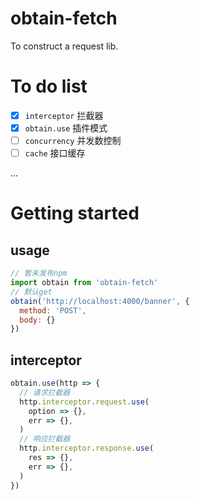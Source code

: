 # obtain-fetch
To construct a request lib.

# To do list
- [x] `interceptor` 拦截器
- [x] `obtain.use` 插件模式
- [ ] `concurrency` 并发数控制
- [ ] `cache` 接口缓存

...

# Getting started

## usage
```js
// 暂未发布npm
import obtain from 'obtain-fetch'
// 默认get
obtain('http://localhost:4000/banner', {
  method: 'POST',
  body: {}
})
```
## interceptor
```js
obtain.use(http => {
  // 请求拦截器
  http.interceptor.request.use(
    option => {},
    err => {},
  )
  // 响应拦截器
  http.interceptor.response.use(
    res => {},
    err => {},
  )
})
```